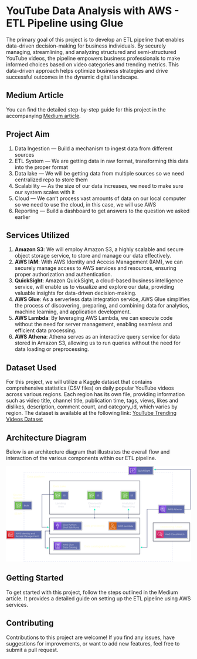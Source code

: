 # YouTube Data Analysis with AWS - ETL Pipeline using Glue

The primary goal of this project is to develop an ETL pipeline that enables data-driven decision-making for business individuals. By securely managing, streamlining, and analyzing structured and semi-structured YouTube videos, the pipeline empowers business professionals to make informed choices based on video categories and trending metrics. This data-driven approach helps optimize business strategies and drive successful outcomes in the dynamic digital landscape.

## Medium Article

You can find the detailed step-by-step guide for this project in the accompanying [Medium article](https://medium.com/@narvekar.amisha/effortlessly-analyze-your-youtube-data-with-aws-a-step-by-step-guide-to-etl-pipeline-using-glue-f98caed05977).

## Project Aim

1. Data Ingestion — Build a mechanism to ingest data from different sources
2. ETL System — We are getting data in raw format, transforming this data into the proper format
3. Data lake — We will be getting data from multiple sources so we need centralized repo to store them
4. Scalability — As the size of our data increases, we need to make sure our system scales with it
5. Cloud — We can’t process vast amounts of data on our local computer so we need to use the cloud, in this case, we will use AWS
6. Reporting — Build a dashboard to get answers to the question we asked earlier

## Services Utilized
1. **Amazon S3**: We will employ Amazon S3, a highly scalable and secure object storage service, to store and manage our data effectively.
2. **AWS IAM**: With AWS Identity and Access Management (IAM), we can securely manage access to AWS services and resources, ensuring proper authorization and authentication.
3. **QuickSight**: Amazon QuickSight, a cloud-based business intelligence service, will enable us to visualize and explore our data, providing valuable insights for data-driven decision-making.
4. **AWS Glue**: As a serverless data integration service, AWS Glue simplifies the process of discovering, preparing, and combining data for analytics, machine learning, and application development.
5. **AWS Lambda**: By leveraging AWS Lambda, we can execute code without the need for server management, enabling seamless and efficient data processing.
6. **AWS Athena**: Athena serves as an interactive query service for data stored in Amazon S3, allowing us to run queries without the need for data loading or preprocessing.

## Dataset Used
For this project, we will utilize a Kaggle dataset that contains comprehensive statistics (CSV files) on daily popular YouTube videos across various regions. Each region has its own file, providing information such as video title, channel title, publication time, tags, views, likes and dislikes, description, comment count, and category_id, which varies by region. The dataset is available at the following link: [YouTube Trending Videos Dataset](https://www.kaggle.com/datasets/datasnaek/youtube-new)

## Architecture Diagram
Below is an architecture diagram that illustrates the overall flow and interaction of the various components within our ETL pipeline. 

![Architecture Diagram](AWS-ETL-Data-Pipeline-in-Python.png)



## Getting Started

To get started with this project, follow the steps outlined in the Medium article. It provides a detailed guide on setting up the ETL pipeline using AWS services.

## Contributing

Contributions to this project are welcome! If you find any issues, have suggestions for improvements, or want to add new features, feel free to submit a pull request.
